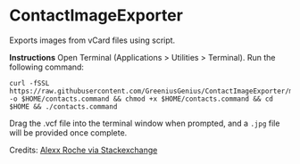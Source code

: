 # ContactImageExporter
Exports images from vCard files using script.

**Instructions**
Open Terminal (Applications > Utilities > Terminal).
Run the following command:
```
curl -fSSL https://raw.githubusercontent.com/GreeniusGenius/ContactImageExporter/main/src/contacts.command -o $HOME/contacts.command && chmod +x $HOME/contacts.command && cd $HOME && ./contacts.command
```

Drag the .vcf file into the terminal window when prompted, and a `.jpg` file will be provided once complete.

Credits: [Alexx Roche via Stackexchange](https://stackoverflow.com/a/48660570)
